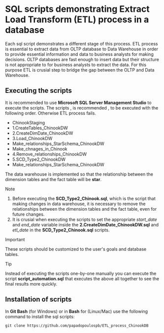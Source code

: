 # SQL scripts demonstrating Extract Load Transform (ETL) process in a database
Each sql script demonstrates a different stage of this process. ETL process is essential to extract data from OLTP database to Data Warehouse in order to provide essential information and data to business analysts for making decisions.
OLTP databases are fast enough to insert data but their structure is not appropriate to for business analysts to extract the data. For this purpose ETL is crusial step to bridge the gap between the OLTP and Data Warehouse.
##  Executing the scripts
It is recommended to use **Microsoft SQL Server Management Studio** to execute the scripts.
The scripts , is recommended , to be executed with the following order. Otherwise ETL process fails.
- ChinookStaging
- 1.CreateTables_ChinookDW
- 2.CreateDimDate_ChinookDW
- 3.Load_ChinookDW
- Make_relationships_StarSchema_ChinookDW
- Make_chnages_in_Chinook
- 4.Remove_relationships_ChinookDW
- 5.SCD_Type2_ChinookDW
- Make_relationships_StarSchema_ChinookDW

The data warehouse is implemented so that the relationship between the dimension tables and the fact table will be __star__.

> [!NOTE]
> 1. Before executing the **SCD_Type2_Chinook.sql**, which is the script that making changes in data warehouse,
> it is necessary to remove the relationships between the dimension tables and the fact table, even for future changes.
> 2. It is crusial when executing the scripts to set the appropriate *start_date* and *end_date* variable inside
> the **2.CreateDimDate_ChinookDW.sql** and *etl_date* in the **SCD_Type2_Chinook.sql** scripts.


> [!IMPORTANT]
> These scripts should be customized to the user's goals and database tables.

> [!TIP]
> Instead of executing the scripts one-by-one manually you can execute the script **script_automation.sql** that executes the above
> all together to see the final results more quickly.

## Installation of scripts
In **Git Bash** (for Windows) or in **Bash** for (Linux/Mac) use the following command to install the sql scripts:
```Git Bash
git clone https://github.com/papadopoulospb/ETL_process_ChinookDB
```
